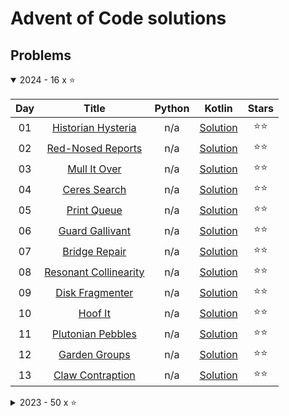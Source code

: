 # Advent of Code solutions
## Problems

<details open>
    <summary>2024 - 16 x ⭐</summary>

| Day |                            Title                             | Python |                        Kotlin                        | Stars |
|:---:|:------------------------------------------------------------:|:------:|:----------------------------------------------------:|:-----:|
| 01  |  [Historian Hysteria](https://adventofcode.com/2024/day/1)   |  n/a   | [Solution](kotlin/solutions/aockt/y2024/Y2024D01.kt) |  ⭐⭐   |
| 02  |   [Red-Nosed Reports](https://adventofcode.com/2024/day/2)   |  n/a   | [Solution](kotlin/solutions/aockt/y2024/Y2024D02.kt) |  ⭐⭐   |
| 03  |     [Mull It Over](https://adventofcode.com/2024/day/3)      |  n/a   | [Solution](kotlin/solutions/aockt/y2024/Y2024D03.kt) |  ⭐⭐   |
| 04  |     [Ceres Search](https://adventofcode.com/2024/day/4)      |  n/a   | [Solution](kotlin/solutions/aockt/y2024/Y2024D04.kt) |  ⭐⭐   |
| 05  |      [Print Queue](https://adventofcode.com/2024/day/5)      |  n/a   | [Solution](kotlin/solutions/aockt/y2024/Y2024D05.kt) |  ⭐⭐   |
| 06  |    [Guard Gallivant](https://adventofcode.com/2024/day/6)    |  n/a   | [Solution](kotlin/solutions/aockt/y2024/Y2024D06.kt) |  ⭐⭐   |
| 07  |     [Bridge Repair](https://adventofcode.com/2024/day/7)     |  n/a   | [Solution](kotlin/solutions/aockt/y2024/Y2024D07.kt) |  ⭐⭐   |
| 08  | [Resonant Collinearity](https://adventofcode.com/2024/day/8) |  n/a   | [Solution](kotlin/solutions/aockt/y2024/Y2024D08.kt) |  ⭐⭐   |
| 09  |    [Disk Fragmenter](https://adventofcode.com/2024/day/9)    |  n/a   | [Solution](kotlin/solutions/aockt/y2024/Y2024D09.kt) |  ⭐⭐   |
| 10  |       [Hoof It](https://adventofcode.com/2024/day/10)        |  n/a   | [Solution](kotlin/solutions/aockt/y2024/Y2024D10.kt) |  ⭐⭐   |
| 11  |  [Plutonian Pebbles](https://adventofcode.com/2024/day/11)   |  n/a   | [Solution](kotlin/solutions/aockt/y2024/Y2024D11.kt) |  ⭐⭐   |
| 12  |    [Garden Groups](https://adventofcode.com/2024/day/12)     |  n/a   | [Solution](kotlin/solutions/aockt/y2024/Y2024D12.kt) |  ⭐⭐   |
| 13  |   [Claw Contraption](https://adventofcode.com/2024/day/13)   |  n/a   | [Solution](kotlin/solutions/aockt/y2024/Y2024D13.kt) |  ⭐⭐   |

</details>

<details>
    <summary>2023 - 50 x ⭐</summary>

| Day |                                 Title                                  |                         Python                          |                        Kotlin                        | Stars |
|:---:|:----------------------------------------------------------------------:|:-------------------------------------------------------:|:----------------------------------------------------:|:-----:|
| 01  |           [Trebuchet?!](https://adventofcode.com/2023/day/1)           | Part [one](python/2023/1a.py), [two](python/2023/1b.py) | [Solution](kotlin/solutions/aockt/y2023/Y2023D01.kt) |  ⭐⭐   |
| 02  |         [Cube Conundrum](https://adventofcode.com/2023/day/2)          | Part [one](python/2023/2a.py), [two](python/2023/2b.py) | [Solution](kotlin/solutions/aockt/y2023/Y2023D02.kt) |  ⭐⭐   |
| 03  |           [Gear Ratios](https://adventofcode.com/2023/day/3)           | Part [one](python/2023/3a.py), [two](python/2023/3b.py) |                         n/a                          |  ⭐⭐   |
| 04  |          [Scratchcards](https://adventofcode.com/2023/day/4)           | Part [one](python/2023/4a.py), [two](python/2023/4b.py) |                         n/a                          |  ⭐⭐   |
| 05  | [If You Give A Seed A Fertilizer](https://adventofcode.com/2023/day/5) | Part [one](python/2023/5a.py), [two](python/2023/5b.py) |                         n/a                          |  ⭐⭐   |
| 06  |           [Wait For It](https://adventofcode.com/2023/day/6)           |                           n/a                           | [Solution](kotlin/solutions/aockt/y2023/Y2023D06.kt) |  ⭐⭐   |
| 07  |           [Camel Cards](https://adventofcode.com/2023/day/7)           |                           n/a                           | [Solution](kotlin/solutions/aockt/y2023/Y2023D07.kt) |  ⭐⭐   |
| 08  |        [Haunted Wasteland](https://adventofcode.com/2023/day/8)        |                           n/a                           | [Solution](kotlin/solutions/aockt/y2023/Y2023D08.kt) |  ⭐⭐   |
| 09  |       [Mirage Maintenance](https://adventofcode.com/2023/day/9)        |                           n/a                           | [Solution](kotlin/solutions/aockt/y2023/Y2023D09.kt) |  ⭐⭐   |
| 10  |           [Pipe Maze](https://adventofcode.com/2023/day/10)            |                           n/a                           | [Solution](kotlin/solutions/aockt/y2023/Y2023D10.kt) |  ⭐⭐   |
| 11  |        [Cosmic Expansion](https://adventofcode.com/2023/day/11)        |                           n/a                           | [Solution](kotlin/solutions/aockt/y2023/Y2023D11.kt) |  ⭐⭐   |
| 12  |          [Hot Springs](https://adventofcode.com/2023/day/12)           |                           n/a                           | [Solution](kotlin/solutions/aockt/y2023/Y2023D12.kt) |  ⭐⭐   |
| 13  |       [Point of Incidence](https://adventofcode.com/2023/day/13)       |                           n/a                           | [Solution](kotlin/solutions/aockt/y2023/Y2023D13.kt) |  ⭐⭐   |
| 14  |    [Parabolic Reflector Dish](https://adventofcode.com/2023/day/14)    |                           n/a                           | [Solution](kotlin/solutions/aockt/y2023/Y2023D14.kt) |  ⭐⭐   |
| 15  |          [Lens Library](https://adventofcode.com/2023/day/15)          |                           n/a                           | [Solution](kotlin/solutions/aockt/y2023/Y2023D15.kt) |  ⭐⭐   |
| 16  |     [The Floor Will Be Lava](https://adventofcode.com/2023/day/16)     |                           n/a                           | [Solution](kotlin/solutions/aockt/y2023/Y2023D16.kt) |  ⭐⭐   |
| 17  |        [Clumsy Crucible](https://adventofcode.com/2023/day/17)         |                           n/a                           | [Solution](kotlin/solutions/aockt/y2023/Y2023D17.kt) |  ⭐⭐   |
| 18  |        [Lavaduct Lagoon](https://adventofcode.com/2023/day/18)         |                           n/a                           | [Solution](kotlin/solutions/aockt/y2023/Y2023D18.kt) |  ⭐⭐   |
| 19  |            [Aplenty](https://adventofcode.com/2023/day/19)             |                           n/a                           | [Solution](kotlin/solutions/aockt/y2023/Y2023D19.kt) |  ⭐⭐   |
| 20  |       [Pulse Propagation](https://adventofcode.com/2023/day/20)        |                           n/a                           | [Solution](kotlin/solutions/aockt/y2023/Y2023D20.kt) |  ⭐⭐   |
| 21  |          [Step Counter](https://adventofcode.com/2023/day/21)          |                           n/a                           | [Solution](kotlin/solutions/aockt/y2023/Y2023D21.kt) |  ⭐⭐   |
| 22  |           [Sand Slabs](https://adventofcode.com/2023/day/22)           |                           n/a                           | [Solution](kotlin/solutions/aockt/y2023/Y2023D22.kt) |  ⭐⭐   |
| 23  |          [A Long Walk](https://adventofcode.com/2023/day/23)           |                           n/a                           | [Solution](kotlin/solutions/aockt/y2023/Y2023D23.kt) |  ⭐⭐   |
| 24  |     [Never Tell Me The Odds](https://adventofcode.com/2023/day/24)     |                           n/a                           | [Solution](kotlin/solutions/aockt/y2023/Y2023D24.kt) |  ⭐⭐   |
| 25  |          [Snowverload](https://adventofcode.com/2023/day/25)           |                           n/a                           | [Solution](kotlin/solutions/aockt/y2023/Y2023D25.kt) |  ⭐⭐   |

</details>
